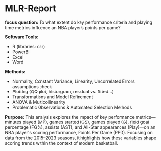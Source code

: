 # MLR-Report
**focus question:** To what extent do key performance criteria and playing time metrics influence an NBA player’s points per game?

**Software Tools:** 
- R (libraries: car)
- PowerBI
- Excel
- Word

**Methods:**
- Normality, Constant Variance, Linearity, Uncorrelated Errors assumptions check
- Plotting (QQ plot, historgram, residual vs. fitted...)
- Transformations and Model Refinement
- ANOVA & Multicollinearity
- Problematic Observations & Automated Selection Methods

**Purpose:**
This analysis explores the impact of key performance metrics—minutes played (MP), games started (GS), games played (G), field goal percentage (FG%), assists (AST), and All-Star appearances (Play)—on an NBA player's scoring performance, Points Per Game (PPG). Focusing on data from the 2015–2023 seasons, it highlights how these variables shape scoring trends within the context of modern basketball.
